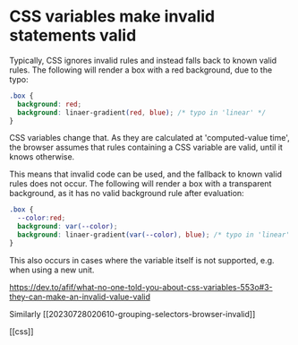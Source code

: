 # CSS variables make invalid statements valid

Typically, CSS ignores invalid rules and instead falls back to known valid rules. The following will render a box with a red background, due to the typo:
```css
.box {
  background: red;
  background: linaer-gradient(red, blue); /* typo in 'linear' */
}
```

CSS variables change that. As they are calculated at 'computed-value time', the browser assumes that rules containing a CSS variable are valid, until it knows otherwise.

This means that invalid code can be used, and the fallback to known valid rules does not occur. The following will render a box with a transparent background, as it has no valid background rule after evaluation:
```css
.box {
  --color:red;
  background: var(--color);
  background: linaer-gradient(var(--color), blue); /* typo in 'linear' */
}
```

This also occurs in cases where the variable itself is not supported, e.g. when using a new unit.

https://dev.to/afif/what-no-one-told-you-about-css-variables-553o#3-they-can-make-an-invalid-value-valid

Similarly [[20230728020610-grouping-selectors-browser-invalid]]

[[css]]